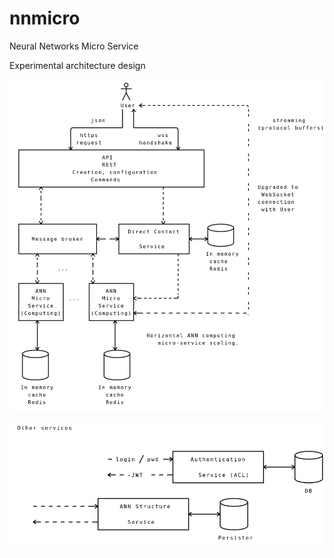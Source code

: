# nnmicro
Neural Networks Micro Service

Experimental architecture design

![alt architecture 1](Docs/archi1.png)


![alt architecture 2](Docs/archi2.png)

